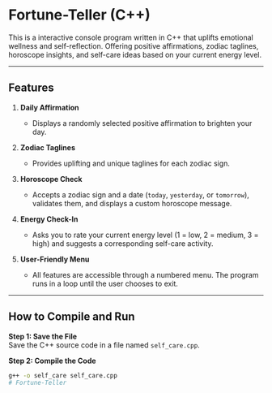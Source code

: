 # Fortune-Teller (C++)

This is a interactive console program written in C++ that uplifts emotional wellness and self-reflection. Offering positive affirmations, zodiac taglines, horoscope insights, and self-care ideas based on your current energy level.

---

##  Features

1. **Daily Affirmation**  
   - Displays a randomly selected positive affirmation to brighten your day.

2. **Zodiac Taglines**  
   - Provides uplifting and unique taglines for each zodiac sign.

3. **Horoscope Check**  
   - Accepts a zodiac sign and a date (`today`, `yesterday`, or `tomorrow`), validates them, and displays a custom horoscope message.

4. **Energy Check-In**  
   - Asks you to rate your current energy level (1 = low, 2 = medium, 3 = high) and suggests a corresponding self-care activity.

5. **User-Friendly Menu**  
   - All features are accessible through a numbered menu. The program runs in a loop until the user chooses to exit.

---

##  How to Compile and Run

**Step 1: Save the File**  
Save the C++ source code in a file named `self_care.cpp`.

**Step 2: Compile the Code**
```bash
g++ -o self_care self_care.cpp
# Fortune-Teller
